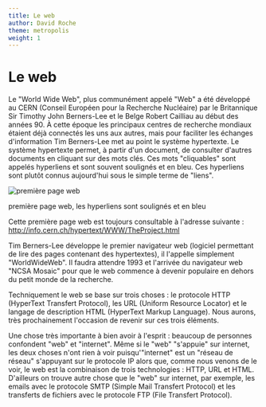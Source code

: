 ```yaml
---
title: Le web
author: David Roche
theme: metropolis
weight: 1
---
```

# Le web

Le "World Wide Web", plus communément appelé "Web" a été développé
au CERN (Conseil Européen pour la Recherche Nucléaire) par le
Britannique Sir Timothy John Berners-Lee et le Belge Robert Cailliau au
début des années 90. À cette époque les principaux centres de recherche
mondiaux étaient déjà connectés les uns aux autres, mais pour faciliter
les échanges d'information Tim Berners-Lee met au point le système
hypertexte. Le système hypertexte permet, à partir d'un document, de
consulter d'autres documents en cliquant sur des mots clés. Ces mots
"cliquables" sont appelés hyperliens et sont souvent soulignés et en
bleu. Ces hyperliens sont plutôt connus aujourd'hui sous le simple
terme de "liens".

![première page web](/uploads/docsnsi/ihm_web/img/prem_web.png)

première page web, les hyperliens sont soulignés et en bleu

Cette première page web est toujours consultable à l'adresse suivante :
<http://info.cern.ch/hypertext/WWW/TheProject.html>

Tim Berners-Lee développe le premier navigateur web (logiciel permettant
de lire des pages contenant des hypertextes), il l'appelle simplement
"WorldWideWeb". Il faudra attendre 1993 et l'arrivée du navigateur
web "NCSA Mosaic" pour que le web commence à devenir populaire en
dehors du petit monde de la recherche.

Techniquement le web se base sur trois choses : le protocole HTTP
(HyperText Transfert Protocol), les URL (Uniform Resource Locator) et le
langage de description HTML (HyperText Markup Language). Nous aurons,
très prochainement l'occasion de revenir sur ces trois éléments.

Une chose très importante à bien avoir à l'esprit : beaucoup de
personnes confondent "web" et "internet". Même si le "web"
"s'appuie" sur internet, les deux choses n'ont rien à voir
puisqu'"internet" est un "réseau de réseau" s'appuyant sur le
protocole IP alors que, comme nous venons de le voir, le web est la
combinaison de trois technologies : HTTP, URL et HTML. D'ailleurs on
trouve autre chose que le "web" sur internet, par exemple, les emails
avec le protocole SMTP (Simple Mail Transfert Protocol) et les
transferts de fichiers avec le protocole FTP (File Transfert Protocol).
